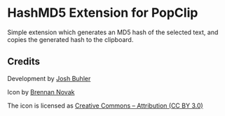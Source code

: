 # HashMD5 Extension for PopClip

Simple extension which generates an MD5 hash of the selected text, and copies the generated hash to the clipboard.


## Credits

Development by [Josh Buhler][josh]

Icon by [Brennan Novak][icon]

The icon is licensed as [Creative Commons – Attribution (CC BY 3.0)][cc]

[josh]:http://about.me/josh_buhler
[icon]:http://thenounproject.com/term/unencrypted/56906/
[cc]:http://creativecommons.org/licenses/by/3.0/us/
